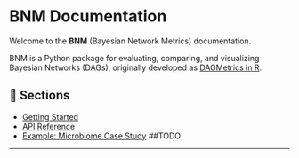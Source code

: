 # BNM Documentation

Welcome to the **BNM** (Bayesian Network Metrics) documentation.

BNM is a Python package for evaluating, comparing, and visualizing Bayesian Networks (DAGs), originally developed as [DAGMetrics in R](https://github.com/averinpa/DAGMetrics).

## 📖 Sections

- [Getting Started](getting_started.md)
- [API Reference](getting_started.md)
- [Example: Microbiome Case Study](examples/microbiome_analysis.ipynb) ##TODO

---
